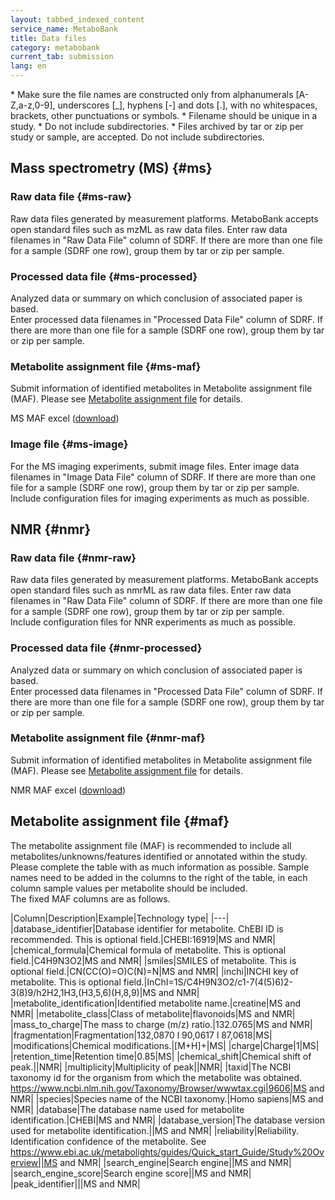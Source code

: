 ```yaml
---
layout: tabbed_indexed_content
service_name: MetaboBank
title: Data files
category: metabobank
current_tab: submission
lang: en
---
```


<div class="attention" markdown="1">
* Make sure the file names are constructed only from alphanumerals [A-Z,a-z,0-9], underscores [_], hyphens [-] and dots [.], with no whitespaces, brackets, other punctuations or symbols.
* Filename should be unique in a study.
* Do not include subdirectories.
* Files archived by tar or zip per study or sample, are accepted. Do not include subdirectories.
</div>

## Mass spectrometry (MS) {#ms}

### Raw data file  {#ms-raw}

Raw data files generated by measurement platforms. 
MetaboBank accepts open standard files such as mzML as raw data files. 
Enter raw data filenames in "Raw Data File" column of SDRF. 
If there are more than one file for a sample (SDRF one row), group them by tar or zip per sample.

### Processed data file {#ms-processed} 

Analyzed data or summary on which conclusion of associated paper is based.  
Enter processed data filenames in "Processed Data File" column of SDRF. 
If there are more than one file for a sample (SDRF one row), group them by tar or zip per sample.

### Metabolite assignment file {#ms-maf} 
  
Submit information of identified metabolites in Metabolite assignment file (MAF). 
Please see [Metabolite assignment file](#maf) for details.

MS MAF excel ([download](https://github.com/ddbj/pub/raw/master/docs/metabobank/maf_excel/MetaboBank_maf_MS.xlsx))

### Image file {#ms-image} 

For the MS imaging experiments, submit image files. 
Enter image data filenames in "Image Data File" column of SDRF. 
If there are more than one file for a sample (SDRF one row), group them by tar or zip per sample. 
Include configuration files for imaging experiments as much as possible.

## NMR {#nmr}

### Raw data file  {#nmr-raw}

Raw data files generated by measurement platforms. 
MetaboBank accepts open standard files such as nmrML as raw data files. 
Enter raw data filenames in "Raw Data File" column of SDRF. 
If there are more than one file for a sample (SDRF one row), group them by tar or zip per sample.  
Include configuration files for NNR experiments as much as possible.

### Processed data file {#nmr-processed} 

Analyzed data or summary on which conclusion of associated paper is based.  
Enter processed data filenames in "Processed Data File" column of SDRF. 
If there are more than one file for a sample (SDRF one row), group them by tar or zip per sample.

### Metabolite assignment file {#nmr-maf} 
  
Submit information of identified metabolites in Metabolite assignment file (MAF). 
Please see [Metabolite assignment file](#maf) for details.

NMR MAF excel ([download](https://github.com/ddbj/pub/raw/master/docs/metabobank/maf_excel/MetaboBank_maf_NMR.xlsx))

## Metabolite assignment file {#maf}

The metabolite assignment file (MAF) is recommended to include all metabolites/unknowns/features identified or annotated within the study. Please complete the table with as much information as possible. Sample names need to be added in the columns to the right of the table, in each column sample values per metabolite should be included.  
The fixed MAF columns are as follows.

|Column|Description|Example|Technology type|
|---|
|database_identifier|Database identifier for metabolite. ChEBI ID is recommended. This is optional field.|CHEBI:16919|MS and NMR|
|chemical_formula|Chemical formula of metabolite. This is optional field.|C4H9N3O2|MS and NMR|
|smiles|SMILES of metabolite. This is optional field.|CN(CC(O)=O)C(N)=N|MS and NMR|
|inchi|INCHI key of metabolite.  This is optional field.|InChI=1S/C4H9N3O2/c1-7(4(5)6)2-3(8)9/h2H2,1H3,(H3,5,6)(H,8,9)|MS and NMR|
|metabolite_identification|Identified metabolite name.|creatine|MS and NMR|
|metabolite_class|Class of metabolite|flavonoids|MS and NMR|
|mass_to_charge|The mass to charge (m/z) ratio.|132.0765|MS and NMR|
|fragmentation|Fragmentation|132,0870 l 90,0617 l 87,0618|MS|
|modifications|Chemical modifications.|[M+H]+|MS|
|charge|Charge|1|MS|
|retention_time|Retention time|0.85|MS|
|chemical_shift|Chemical shift of peak.||NMR|
|multiplicity|Multiplicity of peak||NMR|
|taxid|The NCBI taxonomy id for the organism from which the metabolite was obtained. https://www.ncbi.nlm.nih.gov/Taxonomy/Browser/wwwtax.cgi|9606|MS and NMR|
|species|Species name of the NCBI taxonomy.|Homo sapiens|MS and NMR|
|database|The database name used for metabolite identification.|CHEBI|MS and NMR|
|database_version|The database version used for metabolite identification.||MS and NMR|
|reliability|Reliability. Identification confidence of the metabolite. See https://www.ebi.ac.uk/metabolights/guides/Quick_start_Guide/Study%20Overview||MS and NMR|
|search_engine|Search engine||MS and NMR|
|search_engine_score|Search engine score||MS and NMR|
|peak_identifier|||MS and NMR|


